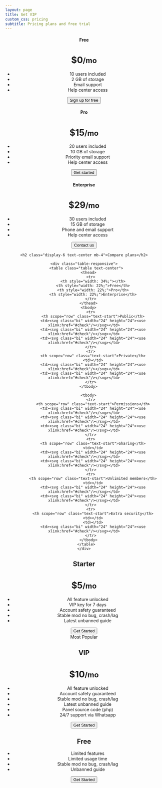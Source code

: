 ```yaml
---
layout: page
title: Get VIP
custom_css: pricing
subtitle: Pricing plans and free trial
---
```


<style>
  .bd-placeholder-img {
  font-size: 1.125rem;
  text-anchor: middle;
  -webkit-user-select: none;
  -moz-user-select: none;
  user-select: none;
  }

  @media (min-width: 768px) {
  .bd-placeholder-img-lg {
  font-size: 3.5rem;
    }
  }
</style>

<div class="container py-3">
<header>
<main>
    <div class="row row-cols-1 row-cols-md-3 mb-3 text-center">
      <div class="col">
        <div class="card mb-4 rounded-3 shadow-sm">
          <div class="card-header py-3">
            <h4 class="my-0 fw-normal">Free</h4>
          </div>
          <div class="card-body">
            <h1 class="card-title pricing-card-title">$0<small class="text-muted fw-light">/mo</small></h1>
            <ul class="list-unstyled mt-3 mb-4">
              <li>10 users included</li>
              <li>2 GB of storage</li>
              <li>Email support</li>
              <li>Help center access</li>
            </ul>
            <button type="button" class="w-100 btn btn-lg btn-outline-primary">Sign up for free</button>
          </div>
        </div>
      </div>
      <div class="col">
        <div class="card mb-4 rounded-3 shadow-sm">
          <div class="card-header py-3">
            <h4 class="my-0 fw-normal">Pro</h4>
          </div>
          <div class="card-body">
            <h1 class="card-title pricing-card-title">$15<small class="text-muted fw-light">/mo</small></h1>
            <ul class="list-unstyled mt-3 mb-4">
              <li>20 users included</li>
              <li>10 GB of storage</li>
              <li>Priority email support</li>
              <li>Help center access</li>
            </ul>
            <button type="button" class="w-100 btn btn-lg btn-primary">Get started</button>
          </div>
        </div>
      </div>
      <div class="col">
        <div class="card mb-4 rounded-3 shadow-sm border-primary">
          <div class="card-header py-3 text-white bg-primary border-primary">
            <h4 class="my-0 fw-normal">Enterprise</h4>
          </div>
          <div class="card-body">
            <h1 class="card-title pricing-card-title">$29<small class="text-muted fw-light">/mo</small></h1>
            <ul class="list-unstyled mt-3 mb-4">
              <li>30 users included</li>
              <li>15 GB of storage</li>
              <li>Phone and email support</li>
              <li>Help center access</li>
            </ul>
            <button type="button" class="w-100 btn btn-lg btn-primary">Contact us</button>
          </div>
        </div>
      </div>
    </div>

    <h2 class="display-6 text-center mb-4">Compare plans</h2>

    <div class="table-responsive">
      <table class="table text-center">
        <thead>
          <tr>
            <th style="width: 34%;"></th>
            <th style="width: 22%;">Free</th>
            <th style="width: 22%;">Pro</th>
            <th style="width: 22%;">Enterprise</th>
          </tr>
        </thead>
        <tbody>
          <tr>
            <th scope="row" class="text-start">Public</th>
            <td><svg class="bi" width="24" height="24"><use xlink:href="#check"/></svg></td>
            <td><svg class="bi" width="24" height="24"><use xlink:href="#check"/></svg></td>
            <td><svg class="bi" width="24" height="24"><use xlink:href="#check"/></svg></td>
          </tr>
          <tr>
            <th scope="row" class="text-start">Private</th>
            <td></td>
            <td><svg class="bi" width="24" height="24"><use xlink:href="#check"/></svg></td>
            <td><svg class="bi" width="24" height="24"><use xlink:href="#check"/></svg></td>
          </tr>
        </tbody>

        <tbody>
          <tr>
            <th scope="row" class="text-start">Permissions</th>
            <td><svg class="bi" width="24" height="24"><use xlink:href="#check"/></svg></td>
            <td><svg class="bi" width="24" height="24"><use xlink:href="#check"/></svg></td>
            <td><svg class="bi" width="24" height="24"><use xlink:href="#check"/></svg></td>
          </tr>
          <tr>
            <th scope="row" class="text-start">Sharing</th>
            <td></td>
            <td><svg class="bi" width="24" height="24"><use xlink:href="#check"/></svg></td>
            <td><svg class="bi" width="24" height="24"><use xlink:href="#check"/></svg></td>
          </tr>
          <tr>
            <th scope="row" class="text-start">Unlimited members</th>
            <td></td>
            <td><svg class="bi" width="24" height="24"><use xlink:href="#check"/></svg></td>
            <td><svg class="bi" width="24" height="24"><use xlink:href="#check"/></svg></td>
          </tr>
          <tr>
            <th scope="row" class="text-start">Extra security</th>
            <td></td>
            <td></td>
            <td><svg class="bi" width="24" height="24"><use xlink:href="#check"/></svg></td>
          </tr>
        </tbody>
      </table>
    </div>
  </main>

<div class="row row-cols-1 row-cols-md-3 mb-3 text-center">
<div class="col">
<div class="card-header py-3 border-secondary">
<h2 class="my-0 fw-normal text-white">Starter</h2>
</div>
<div class="card-body">
<h1 class="card-title pricing-card-title">$5<small class="text-muted fw-light">/mo</small></h1>
<ul class="list-unstyled mt-3 mb-4 feature-list">
<li>All feature unlocked</li>
<li>VIP key for 7 days</li>
<li>Account safety guaranteed</li>
<li>Stable mod no bug, crash/lag</li>
<li>Latest unbanned guide</li>
</ul>
<button type="button" class="w-100 btn btn-lg btn-primary">Get Started</button>
    </div>
  </div>
</div>

<div class="row row-cols-1 row-cols-md-3 mb-3 text-center">
<div class="col">
<div class="card mb-4 rounded-3 shadow-sm text-bg-dark border-light">
<span class="popular-badge">Most Popular</span>
<div class="card-header py-3 border-secondary">
<h2 class="my-0 fw-normal text-white">VIP</h2>
</div>
<div class="card-body">
<h1 class="card-title pricing-card-title">$10<small class="text-muted fw-light">/mo</small></h1>
<ul class="list-unstyled mt-3 mb-4 feature-list">
<li>All feature unlocked</li>
<li>Account safety guaranteed</li>
<li>Stable mod no bug, crash/lag</li>
<li>Latest unbanned guide</li>
<li>Panel source code (php)</li>
<li>24/7 support via Whatsapp</li>
</ul>
<button type="button" class="w-100 btn btn-lg btn-primary">Get Started</button>
</div>
</div>
</div>

<div class="row row-cols-1 row-cols-md-3 mb-3 text-center">
<div class="col">
<div class="card-header py-3 border-secondary">
<h2 class="my-0 fw-normal text-white">Free</h2>
</div>
<div class="card-body">
<ul class="list-unstyled mt-3 mb-4">
<li>Limited features</li>
<li>Limited usage time</li>
<li>Stable mod no bug, crash/lag</li>
<li>Unbanned guide</li>
</ul>
<button type="button" class="w-100 btn btn-lg btn-outline-primary">Get Started</button>
    </div>
  </div>
</div>
